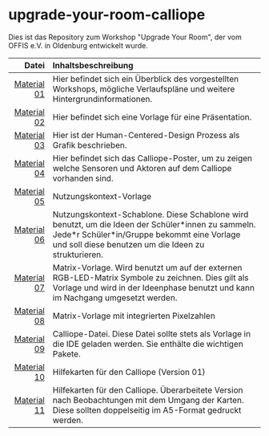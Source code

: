 # upgrade-your-room-calliope
Dies ist das Repository zum Workshop "Upgrade Your Room", der vom OFFIS e.V. in Oldenburg entwickelt wurde.

| Datei | Inhaltsbeschreibung |
| ------------: | :-------------- |
| [Material 01](/Material_01_Workshopbeschreibung_v2.0.pdf) | Hier befindet sich ein Überblick des vorgestellten Workshops, mögliche Verlaufspläne und weitere Hintergrundinformationen. |
| [Material 02](/Material_02_Vorlage_Präsentation.pptx) | Hier befindet sich eine Vorlage für eine Präsentation. |
| [Material 03](/Material_03_HCD-Prozess.pdf) | Hier ist der Human-Centered-Design Prozess als Grafik beschrieben. |
| [Material 04](/Material_04_Calliope_Poster.pdf) | Hier befindet sich das Calliope-Poster, um zu zeigen welche Sensoren und Aktoren auf dem Calliope vorhanden sind. |
| [Material 05](/Material_05_Nutzungskontext_Zimmer.pdf) | Nutzungskontext-Vorlage |
| [Material 06](/Material_06_NutzungskontextSchablone_Zimmer.pdf) | Nutzungskontext-Schablone. Diese Schablone wird benutzt, um die Ideen der Schüler\*innen zu sammeln. Jede\*r Schüler\*in/Gruppe bekommt eine Vorlage und soll diese benutzen um die Ideen zu strukturieren. |
| [Material 07](/Material_07_Matrix_Vorlage.pdf) | Matrix-Vorlage. Wird benutzt um auf der externen RGB-LED-Matrix Symbole zu zeichnen. Dies gilt als Vorlage und wird in der Ideenphase benutzt und kann im Nachgang umgesetzt werden. |
| [Material 08](/Material_08_Matrix_Vorlage2.pdf) | Matrix-Vorlage mit integrierten Pixelzahlen |
| [Material 09](/Material_09_Calliope_Datei.hex) | Calliope-Datei. Diese Datei sollte stets als Vorlage in die IDE geladen werden. Sie enthälte die wichtigen Pakete. |
| [Material 10](Material_10_Hilfekarten_ALL_v1.pdf) | Hilfekarten für den Calliope (Version 01) |
| [Material 11](Material_11_Hilfekarten_ALL_v2.pdf) | Hilfekarten für den Calliope. Überarbeitete Version nach Beobachtungen mit dem Umgang der Karten. Diese sollten doppelseitig im A5-Format gedruckt werden. |
